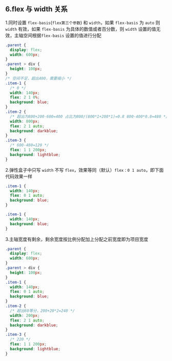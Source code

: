 ## 6.flex 与 width 关系

1.同时设置 `flex-basis`(`flex第三个参数`) 和 `width`，如果 `flex-basis` 为 `auto` 则 `width` 有效，如果 `flex-basis` 为具体的数值或者百分数，则 `width` 设置的值无效，主轴空间根据`flex-basis` 设置的值进行分配

```css
.parent {
  display: flex;
  width: 600px;
}
.parent > div {
  height: 100px;
}
/* 空间不足，超出400，需要缩小 */
.item-1 {
  /* 0 */
  width: 140px;
  flex: 2 1 0%;
  background: blue;
}
.item-2 {
  /* 超出为800+200-600=400 占比为800/(800*1+200*1)=0.8 800-400*0.8=480 */
  width: 800px;
  flex: 2 1 auto;
  background: darkblue;
}
.item-3 {
  /* 600-480=120 */
  flex: 1 1 200px;
  background: lightblue;
}
```

2.弹性盒子中只写 `width` 不写 `flex`，效果等同（默认）`flex：0 1 auto`，即下面代码效果一样

```css
.item-1 {
  width: 140px;
  flex: 0 1 auto;
  background: blue;
}

.item-1 {
  width: 140px;
  background: blue;
}
```

3.主轴宽度有剩余，剩余宽度按比例分配加上分配之前宽度即为项目宽度

```css
.parent {
  display: flex;
  width: 600px;
}
.parent > div {
  height: 100px;
}
.item-1 {
  width: 140px;
  flex: 0 1 auto;
  background: blue;
}
.item-2 {
  /* 超出60等分，200+20*2=240 */
  width: 200px;
  flex: 2 1 auto;
  background: darkblue;
}
.item-3 {
  /* 220 */
  flex: 1 1 200px;
  background: lightblue;
}
```
